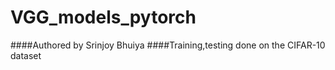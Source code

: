 # VGG_models_pytorch

####Authored by Srinjoy Bhuiya
####Training,testing  done on the CIFAR-10 dataset 
